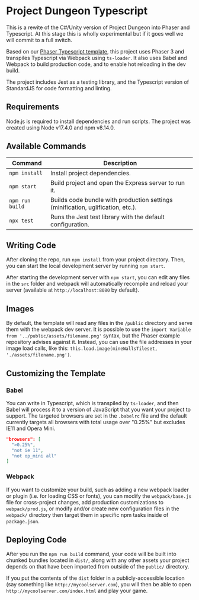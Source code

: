 # Project Dungeon Typescript

This is a rewite of the C#/Unity version of Project Dungeon into Phaser and Typescript. At this stage this is wholly experimental but if it goes well we will commit to a full switch.

Based on our [Phaser Typescript template](https://github.com/ne-dungeon/phaser-typescript), this project uses Phaser 3 and transpiles Typescript via Webpack using `ts-loader`. It also uses Babel and Webpack to build production code, and to enable hot reloading in the dev build.

The project includes Jest as a testing library, and the Typescript version of StandardJS for code formatting and linting.

## Requirements

Node.js is required to install dependencies and run scripts. The project was created using Node v17.4.0 and npm v8.14.0.

## Available Commands

| Command | Description |
|---------|-------------|
| `npm install` | Install project dependencies. |
| `npm start` | Build project and open the Express server to run it. |
| `npm run build` | Builds code bundle with production settings (minification, uglification, etc.). |
| `npx test` | Runs the Jest test library with the default configuration. |

## Writing Code

After cloning the repo, run `npm install` from your project directory. Then, you can start the local development server by running `npm start`.

After starting the development server with `npm start`, you can edit any files in the `src` folder and webpack will automatically recompile and reload your server (available at `http://localhost:8080` by default).

## Images

By default, the template will read any files in the `/public` directory and serve them with the webpack dev server. It is possible to use the `import Variable from '../public/assets/filename.png'` syntax, but the Phaser example repository advises against it. Instead, you can use the file addresses in your image load calls, like this: `this.load.image(mineWallsTileset, './assets/filename.png')`.

## Customizing the Template

### Babel

You can write in Typescript, which is transpiled by `ts-loader`, and then Babel will process it to a version of JavaScript that you want your project to support. The targeted browsers are set in the `.babelrc` file and the default currently targets all browsers with total usage over "0.25%" but excludes IE11 and Opera Mini.

```json
"browsers": [
  ">0.25%",
  "not ie 11",
  "not op_mini all"
]
```

### Webpack

If you want to customize your build, such as adding a new webpack loader or plugin (i.e. for loading CSS or fonts), you can modify the `webpack/base.js` file for cross-project changes, add production customizations to `webpack/prod.js`, or modify and/or create new configuration files in the `webpack/` directory then target them in specific npm tasks inside of `package.json`.

## Deploying Code

After you run the `npm run build` command, your code will be built into chunked bundles located in `dist/`, along with any other assets your project depends on that have been imported from outside of the `public/` directory.

If you put the contents of the `dist` folder in a publicly-accessible location (say something like `http://mycoolserver.com`), you will then be able to open `http://mycoolserver.com/index.html` and play your game.
